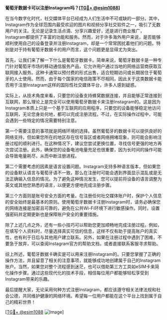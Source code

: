 **葡萄牙数据卡可以注册Instagram吗？[[TG💪+ @esim1088](https://t.me/s/esim1088)]**

在当今数字化时代，社交媒体平台已经成为人们生活中不可或缺的一部分。其中，Instagram作为全球范围内最受欢迎的图片和视频分享社交软件之一，吸引了无数用户的关注。无论是记录生活点滴、分享兴趣爱好，还是进行商业推广，Instagram都提供了丰富的功能和服务。然而，对于许多海外用户来说，是否能够顺利使用自己的设备登录并注册Instagram，却是一个常常困扰着他们的问题。特别是对于持有葡萄牙数据卡的用户而言，这个问题更是显得尤为突出。

首先，让我们来了解一下什么是葡萄牙数据卡。简单来说，葡萄牙数据卡是一种专门针对葡萄牙市场的移动通信服务产品，它允许用户通过当地的网络运营商获取互联网接入服务。这种卡通常以预付费的形式出售，适合短期访问或长期居住于葡萄牙的人士使用。然而，由于每个国家的电信政策不尽相同，因此关于这类数据卡能否用于注册Instagram这样的国际性社交媒体平台，许多人感到疑惑。

实际上，从技术角度来看，只要您的设备支持蜂窝数据连接，并且能够正常连接到互联网，那么理论上是完全可以使用葡萄牙数据卡来注册Instagram的。这是因为Instagram本质上只是一个基于互联网的应用程序，只要您的设备能够稳定地访问互联网，无论您身处何地，都可以完成注册流程。不过，在实际操作过程中，可能会遇到一些特定的情况需要特别注意。

第一个需要注意的事项就是网络环境的选择。虽然葡萄牙的数据卡可以提供良好的网络支持，但如果您所在的地区存在信号盲区或者网络拥堵现象，则可能会影响注册过程的顺利进行。在这种情况下，建议您尝试更换位置，寻找信号更强的地方再次尝试注册。此外，确保您的设备电池电量充足也很重要，因为长时间的操作可能会导致电量耗尽，从而中断注册进程。

第二个需要考虑的因素是语言设置问题。Instagram支持多种语言版本，但如果您的设备默认语言与葡萄牙语不一致，那么在注册时可能会遇到界面显示混乱或是无法正确输入信息的情况。为了避免这种情况发生，您可以提前将设备的语言调整为英文或其他您熟悉的语言，以便更方便地完成注册步骤。

第三个方面则是账号安全方面的考量。在注册任何社交媒体账户时，保护个人信息的安全始终是最基本的原则。使用葡萄牙数据卡注册Instagram时，请务必确保您的网络连接是加密且可靠的，避免在公共Wi-Fi环境下进行敏感操作。同时，设置强密码并定期更新也是保障账户安全的重要措施。

除了上述几点之外，还有一些小技巧可以帮助您更加顺畅地完成注册过程。例如，在填写个人资料时，尽量选择真实可信的信息，这样不仅有助于提高账户的真实性，也有利于日后与其他用户建立联系。另外，如果在注册过程中遇到了困难，不要急于放弃，可以查阅Instagram官方的帮助文档，或者直接联系客服寻求帮助。

综上所述，葡萄牙数据卡确实是可以用来注册Instagram的。只要您掌握了正确的操作方法，并且留意了相关的注意事项，就能够成功地创建属于自己的Instagram账户。当然，如果您对整个流程感到迷茫，也可以借助第三方工具如eSIM卡来简化操作步骤。通过这些现代化的技术手段，相信每位用户都能够轻松享受到Instagram带来的乐趣。

最后提醒大家，无论采用何种方式注册Instagram，都应该遵守相关法律法规和社会公德，共同维护健康的网络环境。希望每一位用户都能在这个平台上找到属于自己的精彩世界！

[[TG💪+ @esim1088](https://t.me/s/esim1088) ![Image](https://i.postimg.cc/4NQfJmqS/Snipaste-2025-05-13-00-14-12.png)]